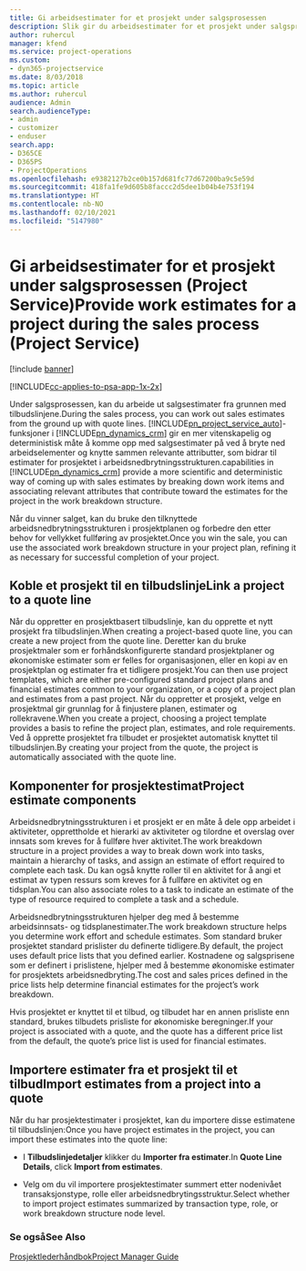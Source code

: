 ```yaml
---
title: Gi arbeidsestimater for et prosjekt under salgsprosessen
description: Slik gir du arbeidsestimater for et prosjekt under salgsprosessen i Project Service
author: ruhercul
manager: kfend
ms.service: project-operations
ms.custom:
- dyn365-projectservice
ms.date: 8/03/2018
ms.topic: article
ms.author: ruhercul
audience: Admin
search.audienceType:
- admin
- customizer
- enduser
search.app:
- D365CE
- D365PS
- ProjectOperations
ms.openlocfilehash: e9382127b2ce0b157d681fc77d67200ba9c5e59d
ms.sourcegitcommit: 418fa1fe9d605b8faccc2d5dee1b04b4e753f194
ms.translationtype: HT
ms.contentlocale: nb-NO
ms.lasthandoff: 02/10/2021
ms.locfileid: "5147980"
---
```

# <a name="provide-work-estimates-for-a-project-during-the-sales-process-project-service"></a><span data-ttu-id="6ee87-103">Gi arbeidsestimater for et prosjekt under salgsprosessen (Project Service)</span><span class="sxs-lookup"><span data-stu-id="6ee87-103">Provide work estimates for a project during the sales process (Project Service)</span></span>

[!include [banner](../includes/psa-now-project-operations.md)]

[!INCLUDE[cc-applies-to-psa-app-1x-2x](../includes/cc-applies-to-psa-app-1x-2x.md)]

<span data-ttu-id="6ee87-104">Under salgsprosessen, kan du arbeide ut salgsestimater fra grunnen med tilbudslinjene.</span><span class="sxs-lookup"><span data-stu-id="6ee87-104">During the sales process, you can work out sales estimates from the ground up with quote lines.</span></span> [!INCLUDE[pn_project_service_auto](../includes/pn-project-service-auto.md)]<span data-ttu-id="6ee87-105">-funksjoner i [!INCLUDE[pn_dynamics_crm](../includes/pn-dynamics-crm.md)] gir en mer vitenskapelig og deterministisk måte å komme opp med salgsestimater på ved å bryte ned arbeidselementer og knytte sammen relevante attributter, som bidrar til estimater for prosjektet i arbeidsnedbrytningsstrukturen.</span><span class="sxs-lookup"><span data-stu-id="6ee87-105">capabilities in [!INCLUDE[pn_dynamics_crm](../includes/pn-dynamics-crm.md)] provide a more scientific and deterministic way of coming up with sales estimates by breaking down work items and associating relevant attributes that contribute toward the estimates for the project in the work breakdown structure.</span></span>  
  
 <span data-ttu-id="6ee87-106">Når du vinner salget, kan du bruke den tilknyttede arbeidsnedbrytningsstrukturen i prosjektplanen og forbedre den etter behov for vellykket fullføring av prosjektet.</span><span class="sxs-lookup"><span data-stu-id="6ee87-106">Once you win the sale, you can use the associated work breakdown structure in your project plan, refining it as necessary for successful completion of your project.</span></span>  
  
## <a name="link-a-project-to-a-quote-line"></a><span data-ttu-id="6ee87-107">Koble et prosjekt til en tilbudslinje</span><span class="sxs-lookup"><span data-stu-id="6ee87-107">Link a project to a quote line</span></span>  
 <span data-ttu-id="6ee87-108">Når du oppretter en prosjektbasert tilbudslinje, kan du opprette et nytt prosjekt fra tilbudslinjen.</span><span class="sxs-lookup"><span data-stu-id="6ee87-108">When creating a project-based quote line, you can create a new project from the quote line.</span></span> <span data-ttu-id="6ee87-109">Deretter kan du bruke prosjektmaler som er forhåndskonfigurerte standard prosjektplaner og økonomiske estimater som er felles for organisasjonen, eller en kopi av en prosjektplan og estimater fra et tidligere prosjekt.</span><span class="sxs-lookup"><span data-stu-id="6ee87-109">You can then use project templates, which are either pre-configured standard project plans and financial estimates common to your organization, or a copy of a project plan and estimates from a past project.</span></span> <span data-ttu-id="6ee87-110">Når du oppretter et prosjekt, velge en prosjektmal gir grunnlag for å finjustere planen, estimater og rollekravene.</span><span class="sxs-lookup"><span data-stu-id="6ee87-110">When you create a project, choosing a project template provides a basis to refine the project plan, estimates, and role requirements.</span></span> <span data-ttu-id="6ee87-111">Ved å opprette prosjektet fra tilbudet er prosjektet automatisk knyttet til tilbudslinjen.</span><span class="sxs-lookup"><span data-stu-id="6ee87-111">By creating your project from the quote, the project is automatically associated with the quote line.</span></span>  
  
## <a name="project-estimate-components"></a><span data-ttu-id="6ee87-112">Komponenter for prosjektestimat</span><span class="sxs-lookup"><span data-stu-id="6ee87-112">Project estimate components</span></span>  
 <span data-ttu-id="6ee87-113">Arbeidsnedbrytningsstrukturen i et prosjekt er en måte å dele opp arbeidet i aktiviteter, opprettholde et hierarki av aktiviteter og tilordne et overslag over innsats som kreves for å fullføre hver aktivitet.</span><span class="sxs-lookup"><span data-stu-id="6ee87-113">The work breakdown structure in a project provides a way to break down work into tasks, maintain a hierarchy of tasks, and assign an estimate of effort required to complete each task.</span></span> <span data-ttu-id="6ee87-114">Du kan også knytte roller til en aktivitet for å angi et estimat av typen ressurs som kreves for å fullføre en aktivitet og en tidsplan.</span><span class="sxs-lookup"><span data-stu-id="6ee87-114">You can also associate roles to a task to indicate an estimate of the type of resource required to complete a task and a schedule.</span></span>  
  
 <span data-ttu-id="6ee87-115">Arbeidsnedbrytningsstrukturen hjelper deg med å bestemme arbeidsinnsats- og tidsplanestimater.</span><span class="sxs-lookup"><span data-stu-id="6ee87-115">The work breakdown structure helps you determine work effort and schedule estimates.</span></span> <span data-ttu-id="6ee87-116">Som standard bruker prosjektet standard prislister du definerte tidligere.</span><span class="sxs-lookup"><span data-stu-id="6ee87-116">By default, the project uses default price lists that you defined earlier.</span></span> <span data-ttu-id="6ee87-117">Kostnadene og salgsprisene som er definert i prislistene, hjelper med å bestemme økonomiske estimater for prosjektets arbeidsnedbryting.</span><span class="sxs-lookup"><span data-stu-id="6ee87-117">The cost and sales prices defined in the price lists help determine financial estimates for the project’s work breakdown.</span></span>  
  
 <span data-ttu-id="6ee87-118">Hvis prosjektet er knyttet til et tilbud, og tilbudet har en annen prisliste enn standard, brukes tilbudets prisliste for økonomiske beregninger.</span><span class="sxs-lookup"><span data-stu-id="6ee87-118">If your project is associated with a quote, and the quote has a different price list from the default, the quote’s price list is used for financial estimates.</span></span>  
  
## <a name="import-estimates-from-a-project-into-a-quote"></a><span data-ttu-id="6ee87-119">Importere estimater fra et prosjekt til et tilbud</span><span class="sxs-lookup"><span data-stu-id="6ee87-119">Import estimates from a project into a quote</span></span>  
 <span data-ttu-id="6ee87-120">Når du har prosjektestimater i prosjektet, kan du importere disse estimatene til tilbudslinjen:</span><span class="sxs-lookup"><span data-stu-id="6ee87-120">Once you have project estimates in the project, you can import these estimates into the quote line:</span></span>  
  
-   <span data-ttu-id="6ee87-121">I **Tilbudslinjedetaljer** klikker du **Importer fra estimater**.</span><span class="sxs-lookup"><span data-stu-id="6ee87-121">In **Quote Line Details**, click **Import from estimates**.</span></span> 

-   <span data-ttu-id="6ee87-122">Velg om du vil importere prosjektestimater summert etter nodenivået transaksjonstype, rolle eller arbeidsnedbrytingsstruktur.</span><span class="sxs-lookup"><span data-stu-id="6ee87-122">Select whether to import project estimates summarized by transaction type, role, or work breakdown structure node level.</span></span>  
  
### <a name="see-also"></a><span data-ttu-id="6ee87-123">Se også</span><span class="sxs-lookup"><span data-stu-id="6ee87-123">See Also</span></span>  
 [<span data-ttu-id="6ee87-124">Prosjektlederhåndbok</span><span class="sxs-lookup"><span data-stu-id="6ee87-124">Project Manager Guide</span></span>](../psa/project-manager-guide.md)

